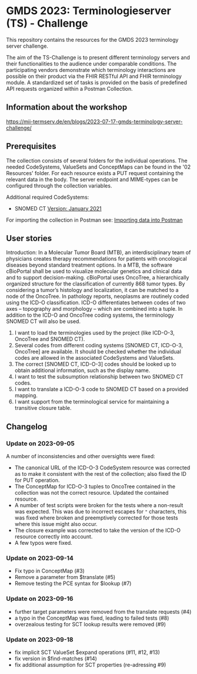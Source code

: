 # GMDS 2023: Terminologieserver (TS) - Challenge
This repository contains the resources for the GMDS 2023 terminology server challenge. 

The aim of the TS-Challenge is to present different terminology servers and their functionalities to the audience under comparable conditions. The participating vendors demonstrate which terminology interactions are possible on their product via the FHIR RESTful API and FHIR terminology module. A standardized set of tasks is provided on the basis of predefined API requests organized within a Postman Collection.

## Information about the workshop
https://mii-termserv.de/en/blogs/2023-07-17-gmds-terminology-server-challenge/


## Prerequisites
The collection consists of several folders for the individual operations. The needed CodeSystems, ValueSets and ConceptMaps can be found in the '02 Resources' folder. For each resource exists a PUT request containing the relevant data in the body. The server endpoint and MIME-types can be configured through the collection variables.

Additional required CodeSystems:
- SNOMED CT [Version: January 2021](https://download.nlm.nih.gov/umls/kss/IHTSDO20210131/SnomedCT_InternationalRF2_PRODUCTION_20210131T120000Z.zip?_gl=1*otxhn2*_ga*NjQ3NDE2NDMwLjE2OTExNTEwNTc.*_ga_P1FPTH9PL4*MTY5MTE1MTA1Ny4xLjEuMTY5MTE1MTE5Ni4wLjAuMA..*_ga_7147EPK006*MTY5MTE1MTA1Ny4xLjEuMTY5MTE1MTE5Ni4wLjAuMA..) 

For importing the collection in Postman see: [Importing data into Postman](https://learning.postman.com/docs/getting-started/importing-and-exporting/importing-and-exporting-overview/)

## User stories
Introduction:
In a Molecular Tumor Board (MTB), an interdisciplinary team of physicians creates therapy recommendations for patients with oncological diseases beyond standard treatment options. In a MTB, the software cBioPortal shall be used to visualize molecular genetics and clinical data and to support decision-making. cBioPortal uses OncoTree, a hierarchically organized structure for the classification of currently 868 tumor types. By considering a tumor’s histology and localization, it can be matched to a node of the OncoTree. In pathology reports, neoplasms are routinely coded using the ICD-O classification. ICD-O differentiates between codes of two axes – topography and morphology – which are combined into a tuple. In addition to the ICD-O and OncoTree coding systems, the terminology SNOMED CT will also be used.

1. I want to load the terminologies used by the project (like ICD-O-3, OncoTree and SNOMED CT).
2. Several codes from different coding systems [SNOMED CT, ICD-O-3, OncoTree] are available. It should be checked whether the individual codes are allowed in the associated CodeSystems and ValueSets.
3. The correct [SNOMED CT, ICD-O-3] codes should be looked up to obtain additional information, such as the display name.
4. I want to test the subsumption relationship between two SNOMED CT codes.
5. I want to translate a ICD-O-3 code to SNOMED CT based on a provided mapping.
6. I want support from the terminological service for maintaining a transitive closure table.

## Changelog

### Update on 2023-09-05

A number of inconsistencies and other oversights were fixed:

- The canonical URL of the ICD-O-3 CodeSystem resource was corrected as to make it consistent with the rest of the collection; also fixed the ID for PUT operation.
- The ConceptMap for ICD-O-3 tuples to OncoTree contained in the collection was not the correct resource. Updated the contained resource.
- A number of test scripts were broken for the tests where a non-result was expected. This was due to incorrect escapes for `"` characters, this was fixed where broken and preemptively corrected for those tests where this issue might also occur.
- The closure example was corrected to take the version of the ICD-O resource correctly into account.
- A few typos were fixed.

### Update on 2023-09-14

- Fix typo in ConceptMap (#3)
- Remove a parameter from $translate (#5)
- Remove testing the PCE syntax for $lookup (#7)

### Update on 2023-09-16

- further target parameters were removed from the translate requests (#4)
- a typo in the ConceptMap was fixed, leading to failed tests (#8)
- overzealous testing for SCT lookup results were removed (#9)

### Update on 2023-09-18

- fix implicit SCT ValueSet $expand operations (#11, #12, #13)
- fix version in $find-matches (#14) 
- fix additional assumption for SCT properties (re-adressing #9)
